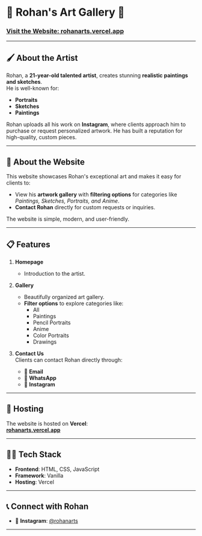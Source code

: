 # 🎨 **Rohan's Art Gallery** 🎨

### [**Visit the Website: rohanarts.vercel.app**](https://rohanarts.vercel.app)

---

## 🖌️ **About the Artist**

Rohan, a **21-year-old talented artist**, creates stunning **realistic paintings and sketches**.  
He is well-known for:

- **Portraits**
- **Sketches**
- **Paintings**

Rohan uploads all his work on **Instagram**, where clients approach him to purchase or request personalized artwork. He has built a reputation for high-quality, custom pieces.

---

## 🌟 **About the Website**

This website showcases Rohan's exceptional art and makes it easy for clients to:

- View his **artwork gallery** with **filtering options** for categories like _Paintings, Sketches, Portraits, and Anime_.
- **Contact Rohan** directly for custom requests or inquiries.

The website is simple, modern, and user-friendly.

---

## 📋 **Features**

1. **Homepage**

   - Introduction to the artist.

2. **Gallery**

   - Beautifully organized art gallery.
   - **Filter options** to explore categories like:
     - All
     - Paintings
     - Pencil Portraits
     - Anime
     - Color Portraits
     - Drawings

3. **Contact Us**  
   Clients can contact Rohan directly through:
   - 📧 **Email**
   - 📱 **WhatsApp**
   - 📸 **Instagram**

---

## 🚀 **Hosting**

The website is hosted on **Vercel**:  
[**rohanarts.vercel.app**](https://rohanarts.vercel.app)

---

## 👨‍💻 **Tech Stack**

- **Frontend**: HTML, CSS, JavaScript
- **Framework**: Vanilla
- **Hosting**: Vercel

---

## 📞 **Connect with Rohan**

- 📸 **Instagram**: [@rohanarts](https://instagram.com/rohanarts)

---
